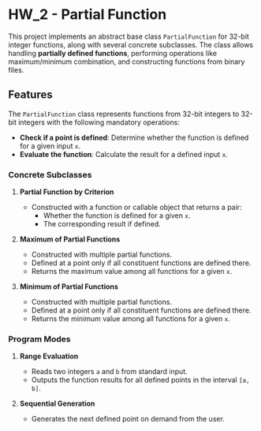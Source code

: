 # HW_2 - Partial Function

This project implements an abstract base class `PartialFunction` for 32-bit integer functions, along with several concrete subclasses. The class allows handling **partially defined functions**, performing operations like maximum/minimum combination, and constructing functions from binary files.

## Features

The `PartialFunction` class represents functions from 32-bit integers to 32-bit integers with the following mandatory operations:

- **Check if a point is defined**: Determine whether the function is defined for a given input `x`.
- **Evaluate the function**: Calculate the result for a defined input `x`.

### Concrete Subclasses

1. **Partial Function by Criterion**
   - Constructed with a function or callable object that returns a pair:
     - Whether the function is defined for a given `x`.
     - The corresponding result if defined.

2. **Maximum of Partial Functions**
   - Constructed with multiple partial functions.
   - Defined at a point only if all constituent functions are defined there.
   - Returns the maximum value among all functions for a given `x`.

3. **Minimum of Partial Functions**
   - Constructed with multiple partial functions.
   - Defined at a point only if all constituent functions are defined there.
   - Returns the minimum value among all functions for a given `x`.

### Program Modes

1. **Range Evaluation**
   - Reads two integers `a` and `b` from standard input.
   - Outputs the function results for all defined points in the interval `[a, b]`.

2. **Sequential Generation**
   - Generates the next defined point on demand from the user.
